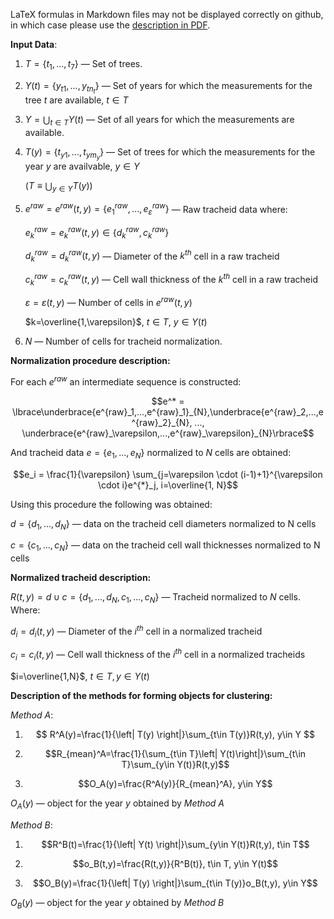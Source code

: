 LaTeX formulas in Markdown files may not be displayed correctly on github, in which case please use the [description in PDF](mathematical_description.pdf).

**Input Data**:

1. $T=\lbrace t_1, ..., t_7 \rbrace$ — Set of trees.

2. $Y(t)=\lbrace y_{t1}, ..., y_{tn_t} \rbrace$ — Set of years for which the measurements for the tree $t$ are available,  $t \in T$

3. $Y=\bigcup_{t \in T} Y(t)$ — Set of all years for which the measurements are available.

4. $T(y)=\lbrace t_{y1}, ..., t_{ym_y} \rbrace$ — Set of trees for which the measurements for the year $y$ are availvable, $y \in Y$

    $\left (T \equiv \bigcup_{y \in Y} T(y) \right )$

5. $e^{raw} = e^{raw}(t,y)=\lbrace e^{raw}_1, ..., e^{raw}_\varepsilon\rbrace$ — Raw tracheid data where:

    $e^{raw}_k = e^{raw}_k(t,y) \in \lbrace d^{raw}_k, c^{raw}_k\rbrace$

    $d^{raw}_k=d^{raw}_k(t,y)$ — Diameter of the $k^{th}$ cell in a raw tracheid

    $c^{raw}_k=c^{raw}_k(t,y)$ — Cell wall thickness of the $k^{th}$ cell in a raw tracheid

    $\varepsilon=\varepsilon(t,y)$ — Number of cells in $e^{raw}(t,y)$

    $k=\overline{1,\varepsilon}$, $t\in T$, $y\in Y(t)$

6. $N$ — Number of cells for tracheid normalization.

**Normalization procedure description:**

For each $e^{raw}$ an intermediate sequence is constructed:

$$e^* = \lbrace\underbrace{e^{raw}_1,...,e^{raw}_1}_{N},\underbrace{e^{raw}_2,...,e^{raw}_2}_{N}, ..., \underbrace{e^{raw}_\varepsilon,...,e^{raw}_\varepsilon}_{N}\rbrace$$


And tracheid data $e = \lbrace e_1, ..., e_N\rbrace$ normalized to $N$ cells are obtained: 

$$e_i = \frac{1}{\varepsilon} \sum_{j=\varepsilon \cdot (i-1)+1}^{\varepsilon \cdot i}e^{*}_j, i=\overline{1, N}$$

Using this procedure the following was obtained:

$d = \lbrace d_1, ..., d_N\rbrace$ — data on the tracheid cell diameters normalized to N cells 

$c = \lbrace c_1, ..., c_N\rbrace$ — data on the tracheid cell wall thicknesses normalized to N cells


**Normalized tracheid description:**

$R(t,y) =d \cup c = \lbrace d_1, ... , d_{N}, c_1, ..., c_{N}\rbrace$ — Tracheid normalized to $N$ cells. Where:

$d_i=d_i(t,y)$ — Diameter of the $i^{th}$ cell in a normalized tracheid

$c_i=c_i(t,y)$ — Cell wall thickness of the $i^{th}$ cell in a normalized tracheids

$i=\overline{1,N}$, $t\in T, y\in Y(t)$


**Description of the methods for forming objects for clustering:**


*Method A*:

1. $$ R^A(y)=\frac{1}{\left| T(y) \right|}\sum_{t\in T(y)}R(t,y), y\in Y $$

2. $$R_{mean}^A=\frac{1}{\sum_{t\in T}\left| Y(t)\right|}\sum_{t\in T}\sum_{y\in Y(t)}R(t,y)$$

3. $$O_A(y)=\frac{R^A(y)}{R_{mean}^A}, y\in Y$$

$O_A(y)$ — object for the year $y$ obtained by *Method A*

*Method B*:

1. $$R^B(t)=\frac{1}{\left| Y(t) \right|}\sum_{y\in Y(t)}R(t,y), t\in T$$

2. $$o_B(t,y)=\frac{R(t,y)}{R^B(t)}, t\in T, y\in Y(t)$$

3. $$O_B(y)=\frac{1}{\left| T(y) \right|}\sum_{t\in T(y)}o_B(t,y), y\in Y$$

$O_B(y)$ — object for the year $y$ obtained by *Method B*